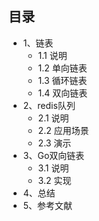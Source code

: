 ## 目录
- 1、链表
    - 1.1 说明
    - 1.2 单向链表
    - 1.3 循环链表
    - 1.4 双向链表
- 2、redis队列
    - 2.1 说明
    - 2.2 应用场景
    - 2.3 演示
- 3、Go双向链表
    - 3.1 说明
    - 3.2 实现
- 4、总结
- 5、参考文献